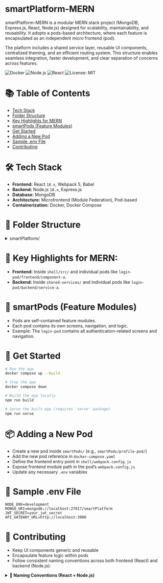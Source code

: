 # smartPlatform-MERN

smartPlatform-MERN is a modular MERN stack project (MongoDB, Express.js, React, Node.js) designed for scalability, maintainability, and reusability. It adopts a pods-based architecture, where each feature is encapsulated as an independent micro frontend (pod). 

The platform includes a shared service layer, reusable UI components, centralized theming, and an efficient routing system. This structure enables seamless integration, faster development, and clear separation of concerns across features.

![Docker](https://img.shields.io/badge/containerized-Docker-blue)
![Node.js](https://img.shields.io/badge/backend-Express-green)
![React](https://img.shields.io/badge/frontend-React-blue)
![License: MIT](https://img.shields.io/badge/License-MIT-yellow.svg)

# 📚 Table of Contents
- [Tech Stack](#-tech-stack)
- [Folder Structure](#-folder-structure)
- [Key Highlights for MERN](#-key-highlights-for-mern)
- [smartPods (Feature Modules)](#-smartpods-feature-modules)
- [Get Started](#-get-started)
- [Adding a New Pod](#-adding-a-new-pod)
- [Sample .env File](#-sample-env-file)
- [Contributing](#-contributing)
<!-- - [Code Quality](#-code-quality) -->

# 🛠️ Tech Stack
- **Frontend:** React `18.x`, Webpack 5, Babel
- **Backend:** Node.js `18.x`, Express.js
- **Database:** MongoDB
- **Architecture:** Microfrontend (Module Federation), Pod-based
- **Containerization:** Docker, Docker Compose

# 📁 Folder Structure

<details>
<summary>smartPlatform/</summary>

```
├── .env
├── .gitignore
├── README.md
├── docker-compose.yaml
```

<details>
<summary>├── shared-services/</summary>

```
│   └── api-gateway/
│       ├── Dockerfile
│       ├── config/
│       │   └── index.js
│       ├── index.js
│       └── package.json
```
</details>

<details>
<summary>├── shell/</summary>

```
│   ├── Dockerfile
│   ├── babel.config.js
│   ├── package.json
│   ├── public/
│   │   └── index.html
│   ├── src/
│   │   ├── App.css
│   │   ├── App.js
│   │   ├── App.test.js
│   │   ├── Bootstrap.js
│   │   ├── index.js
│   │   ├── logo.svg
│   │   └── store.js
│   └── webpack.config.js
```
</details>

<details>
<summary>├── smartPods/</summary>

<details>
<summary>│   ├── custom-pod/</summary>

<details>
<summary>│   │   ├── backend/user-service-a/</summary>

```
│   │   │   ├── Dockerfile
│   │   │   ├── index.js
│   │   │   └── package.json
```
</details>

<details>
<summary>│   │   └── frontend/user-component-a/</summary>

```
│   │       ├── babel.config.js
│   │       ├── package.json
│   │       ├── public/
│   │       │   └── index.html
│   │       ├── src/
│   │       │   ├── App.js
│   │       │   ├── Bootstrap.js
│   │       │   ├── index.js
│   │       │   └── logo.svg
│   │       └── webpack.config.js
```
</details>
</details>

<details>
<summary>│   └── login-pod/</summary>

<details>
<summary>│       ├── backend/</summary>

<details>
<summary>│       │   ├── service-a/</summary>

```
│       │   │   ├── Dockerfile
│       │   │   ├── index.js
│       │   │   └── package.json
```
</details>

<details>
<summary>│       │   └── service-b/</summary>

```
│       │       ├── Dockerfile
│       │       ├── index.js
│       │       └── package.json
```
</details>
</details>

<details>
<summary>│       └── frontend/</summary>

<details>
<summary>│           ├── component-a/</summary>

```
│           │   ├── babel.config.js
│           │   ├── package.json
│           │   ├── public/
│           │   │   └── index.html
│           │   ├── src/
│           │   │   ├── App.js
│           │   │   ├── Bootstrap.js
│           │   │   ├── index.js
│           │   │   └── logo.svg
│           │   └── webpack.config.js
```
</details>

<details>
<summary>│           └── component-b/</summary>

```
│               ├── babel.config.js
│               ├── package.json
│               ├── public/
│               │   └── index.html
│               ├── src/
│               │   ├── App.js
│               │   ├── Bootstrap.js
│               │   ├── index.js
│               │   └── logo.svg
│               └── webpack.config.js
```
</details>
</details>
</details>

</details>
</details>

# 🧩 Key Highlights for MERN:
- **Frontend:** Inside `shell/src/` and individual pods like `login-pod/frontend/component-a`.
- **Backend:** Inside `shared-services/` and individual pods like `login-pod/backend/service-a`.

# 🧩 smartPods (Feature Modules)
- Pods are self-contained feature modules.  
- Each pod contains its own screens, navigation, and logic.  
- Example: The `login-pod` contains all authentication-related screens and navigation.

# 🚀 Get Started

```bash
# Run the app
docker compose up --build

# Stop the app
docker compose down

# Build the app locally
npm run build

# Serve the built app (requires 'serve' package)
npm run serve
```

# 📦 Adding a New Pod
- Create a new pod inside `smartPods/` (e.g., `smartPods/profile-pod/`)
- Add the new pod reference in `docker-compose.yaml`
- Define the frontend entry point in `shell/webpack.config.js`
- Expose frontend module path in the pod’s `webpack.config.js`
- Update any necessary `.env` variables

# 🔐 Sample .env File

```
NODE_ENV=development
MONGO_URI=mongodb://localhost:27017/smartPlatform
JWT_SECRET=your_jwt_secret
API_GATEWAY_URL=http://localhost:3000
```

# 🤝 Contributing
- Keep UI components generic and reusable
- Encapsulate feature logic within pods
- Follow consistent naming conventions across both frontend (React) and backend (Node.js):

<details>
<summary><strong>📌 Naming Conventions (React + Node.js)</strong></summary>

| Type                  | Convention            | React Example        | Node.js Example         |
|-----------------------|-----------------------|-----------------------|--------------------------|
| Component / Class     | PascalCase            | `UserCard.jsx`        | `UserService.js`         |
| Hook (React only)     | use + camelCase       | `useAuth.js`          | —                        |
| Function / Method     | camelCase             | `handleClick()`       | `getUserData()`          |
| Variable / Const      | camelCase             | `userName`            | `dbClient`               |
| Constant              | UPPER_SNAKE_CASE      | `MAX_ATTEMPTS`        | `DB_URL`                 |
| File Name             | kebab-case            | `user-profile.jsx`    | `user-service.js`        |
| Folder Name           | kebab-case            | `user-profile/`       | `middleware/`            |
| Redux Slice File      | camelCase             | `authSlice.js`        | —                        |
| Route File            | kebab-case (plural)   | —                     | `users.js`               |
| Environment Variable  | UPPER_SNAKE_CASE      | `REACT_APP_API_URL`   | `JWT_SECRET`             |
| Middleware Function   | camelCase             | —                     | `authMiddleware()`       |
| Config File           | kebab-case            | —                     | `db-config.js`           |

</details>


<!-- # 🧹 Code Quality
- Linting: ESLint 
- Formatting: Prettier
- Commit Convention: Conventional Commits (recommended for CI/CD) -->
